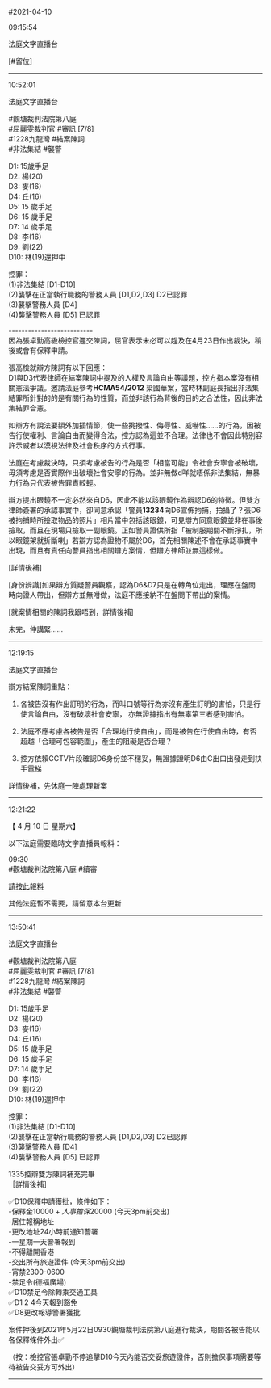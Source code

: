 #2021-04-10


09:15:54

法庭文字直播台

\[\#留位\]

---
      
10:52:01

法庭文字直播台

\#觀塘裁判法院第八庭  
\#屈麗雯裁判官 \#審訊 \[7/8\]  
\#1228九龍灣 \#結案陳詞  
\#非法集結 \#襲警  
  
D1: 15歲手足  
D2: 楊(20)  
D3: 麥(16)  
D4: 丘(16)  
D5: 15 歲手足  
D6: 15 歲手足  
D7: 14 歲手足  
D8: 李(16)  
D9: 劉(22)  
D10: 林(19)還押中  
  
控罪：  
(1)非法集結 \[D1-D10\]  
(2)襲擊在正當執行職務的警務人員 \[D1,D2,D3\] D2已認罪  
(3)襲擊警務人員 \[D4\]  
(4)襲擊警務人員 \[D5\] 已認罪  
  
\--------------------------  
因為張卓勤高級檢控官遲交陳詞，屈官表示未必可以趕及在4月23日作出裁決，稍後或會有保釋申請。  
  
張高檢就辯方陳詞有以下回應：  
D1與D3代表律師在結案陳詞中提及的人權及言論自由等議題，控方指本案沒有相關憲法爭議。邀請法庭參考**HCMA54/2012** 梁國華案，當時林副庭長指出非法集結罪所針對的的是有關行為的性質，而並非該行為背後的目的之合法性，因此非法集結罪合憲。  
  
如辯方有說法要額外加插情節，使一些挑撥性、侮辱性、威嚇性……的行為，因被告行使權利、言論自由而變得合法，控方認為這並不合理。法律也不會因此特别容許示威者以漠視法律及社會秩序的方式行事。  
  
法庭在考慮裁決時，只須考慮被告的行為是否「相當可能」令社會安寧會被破壞，毋須考慮是否實際作出破壞社會安寧的行為。並非無做d咩就唔係非法集結，無暴力行為只代表被告罪責較輕。  
  
辯方提出眼鏡不一定必然來自D6，因此不能以該眼鏡作為辨認D6的特徵。但雙方律師簽署的承認事實中，卻同意承認「警員**13234**向D6宣佈拘捕，拍攝了？張D6被拘捕時所撿取物品的照片」相片當中包括該眼鏡，可見辯方同意眼鏡並非在事後撿取，而且在現場只撿取一副眼鏡。正如警員證供所指「被制服期間不斷掙扎，所以眼鏡架就折斷喇」若辯方認為證物不屬於D6，首先相關陳述不會在承認事實中出現，而且有責任向警員指出相關辯方案情，但辯方律師並無這樣做。  
  
\[詳情後補\]  
  
\[身份辨識\]如果辯方質疑警員觀察，認為D6&D7只是在轉角位走出，理應在盤問時向證人帶出，但辯方並無咁做，法庭不應接納不在盤問下帶出的案情。  
  
\[就案情相關的陳詞我跟唔到，詳情後補\]  
  
未完，仲講緊……

---
      
12:19:15

法庭文字直播台

辯方結案陳詞重點：  
1) 各被告沒有作出訂明的行為，而叫口號等行為亦沒有產生訂明的害怕，只是行使言論自由，沒有破壞社會安寧， 亦無證據指出有無辜第三者感到害怕。  
  
2) 法庭不應考慮各被告是否「合理地行使自由」，而是被告在行使自由時，有否超越「合理可包容範圍」，產生的阻礙是否合理？  
  
3) 控方依賴CCTV片段確認D6身份並不穩妥，無證據證明D6由C出口出發走到扶手電梯  
  
詳情後補，先休庭一陣處理新案

---
      
12:21:22



【 4 月 10 日 星期六】  
  
以下法庭需要臨時文字直播員報料：  
  
09:30  
\#觀塘裁判法院第八庭 \#續審  
  
[請按此報料](https://t.me/youarenotalonehk_livebot)  
  
其他法庭暫不需要，請留意本台更新

---
      
13:50:41

法庭文字直播台

\#觀塘裁判法院第八庭  
\#屈麗雯裁判官 \#審訊 \[7/8\]  
\#1228九龍灣 \#結案陳詞  
\#非法集結 \#襲警  
  
D1: 15歲手足  
D2: 楊(20)  
D3: 麥(16)  
D4: 丘(16)  
D5: 15 歲手足  
D6: 15 歲手足  
D7: 14 歲手足  
D8: 李(16)  
D9: 劉(22)  
D10: 林(19)還押中  
  
控罪：  
(1)非法集結 \[D1-D10\]  
(2)襲擊在正當執行職務的警務人員 \[D1,D2,D3\] D2已認罪  
(3)襲擊警務人員 \[D4\]  
(4)襲擊警務人員 \[D5\] 已認罪  
  
1335控辯雙方陳詞補充完畢  
［詳情後補］  
  
✅D10保釋申請獲批，條件如下：  
\-保釋金$10000 + 人事擔保$20000 (今天3pm前交出)  
\-居住報稱地址  
\-更改地址24小時前通知警署  
\-一星期一天警署報到  
\-不得離開香港  
\-交出所有旅遊證件 (今天3pm前交出)  
\-宵禁2300-0600  
\-禁足令(德福廣場)  
✅D10禁足令除轉乘交通工具  
✅D1 2 4今天報到豁免  
✅D8更改報導警署獲批  
  
案件押後到2021年5月22日0930觀塘裁判法院第八庭進行裁決，期間各被告能以各保釋條件外出✅  
  
（按：檢控官張卓勤不停追擊D10今天內能否交妥旅遊證件，否則擔保事項需要等待被告交妥方可外出）

---
      